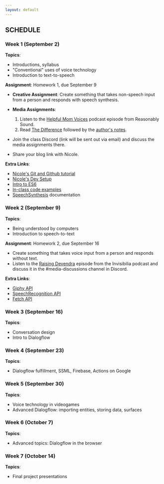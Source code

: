 ```yaml
---
layout: default
---
```


## SCHEDULE

### Week 1 (September 2)

**Topics**:
- Introductions, syllabus
- "Conventional" uses of voice technology
- Introduction to text-to-speech

**Assignment**: Homework 1, due September 9
- **Creative Assignment**: Create something that takes non-speech input from a person and responds with speech synthesis.
- **Media Assignments**: 
  1. Listen to the [Helpful Mom Voices](http://reasonablysound.com/2018/02/27/helpful-mom-voices/) podcast episode from Reasonably Sound.
  2. Read [The Difference](https://qntm.org/difference) followed by the [author's notes](https://qntm.org/adapting). 
   
- Join the class Discord (link will be sent out via email) and discuss the media assignments there.
- Share your blog link with Nicole.
  
**Extra Links**:
- [Nicole's Git and Github tutorial](https://www.youtube.com/watch?v=PdLTopQ253g)
- [Nicole's Dev Setup](https://www.youtube.com/watch?v=9nRyKL4zwDs)
- [Intro to ES6](https://andrew.hedges.name/es6/)
- [In-class code examples](https://github.com/nicolehe/ITP-hello-computer-f21/tree/main/week1-speech-synthesis)
- [SpeechSynthesis](https://developer.mozilla.org/en-US/docs/Web/API/SpeechSynthesis) documentation

### Week 2 (September 9)

**Topics**:
- Being understood by computers
- Introduction to speech-to-text

**Assignment**: Homework 2, due September 16
- Create something that takes voice input from a person and responds without text.
- Listen to the [Raising Devendra](https://www.npr.org/2019/12/13/787876476/raising-devendra) episode from the Invisibilia podcast and discuss it in the #media-discussions channel in Discord.

**Extra Links**:
- [Giphy API](https://developers.giphy.com/docs/)
- [SpeechRecognition API](https://developer.mozilla.org/en-US/docs/Web/API/SpeechRecognition)
- [Fetch API](https://developer.mozilla.org/en-US/docs/Web/API/Fetch_API/Using_Fetch)


### Week 3 (September 16)

**Topics**:
- Conversation design
- Intro to Dialogflow

### Week 4 (September 23)

**Topics**:
- Dialogflow fulfillment, SSML, Firebase, Actions on Google

### Week 5 (September 30)

**Topics**:
- Voice technology in videogames
- Advanced Dialogflow: importing entities, storing data, surfaces

### Week 6 (October 7)

**Topics**:
- Advanced topics: Dialogflow in the browser

### Week 7 (October 14)

**Topics**:
- Final project presentations

